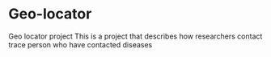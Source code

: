 # Geo-locator
Geo locator project
This is a project that describes how researchers contact trace person who have contacted diseases
